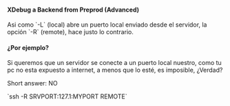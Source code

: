 #### XDebug a Backend from Preprod (Advanced)
<p>Asi como `-L` (local) abre un puerto local enviado desde el servidor, la opción `-R` (remote), hace justo lo contrario. </p>

#### ¿Por ejemplo?

<p>Si queremos que un servidor se conecte a un puerto local nuestro, como tu pc no esta expuesto a internet, a menos que lo esté, es imposible, ¿Verdad?</p>

<div>
<p>Short answer: NO</p>
<p>`ssh -R SRVPORT:127.1:MYPORT REMOTE`</p>
</div> <!-- .element: class="fragment fade-right" -->
